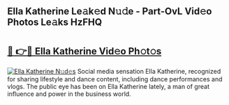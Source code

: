 ## Ella Katherine Le𝚊k𝚎d N𝚞𝚍e - Part-OvL Vid𝚎o Photos Le𝚊ks HzFHQ

# <h2><a href="http://fbduff.evod.top/?m=Ella+Katherine">🔗 👉🔴 Ella Katherine Vid𝚎o Ph𝚘t𝚘s</a></h2>

[![Ella Katherine N𝚞d𝚎s](https://i.imgur.com/8V9OHl7.gif)](http://fbduff.evod.top/?m=Ella+Katherine)
Social media sensation Ella Katherine, recognized for sharing lifestyle and dance content, including dance performances and vlogs. The public eye has been on Ella Katherine lately, a man of great influence and power in the business world. 
